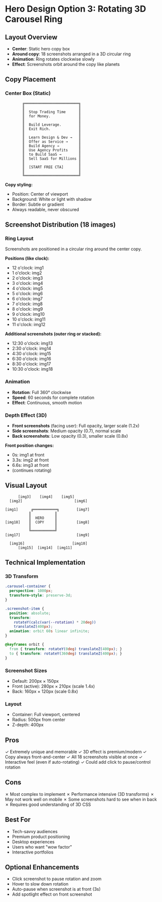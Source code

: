 # Hero Design Option 3: Rotating 3D Carousel Ring

## Layout Overview
- **Center**: Static hero copy box
- **Around copy**: 18 screenshots arranged in a 3D circular ring
- **Animation**: Ring rotates clockwise slowly
- **Effect**: Screenshots orbit around the copy like planets

## Copy Placement

### Center Box (Static)
```
        ╔═════════════════════════╗
        ║                         ║
        ║  Stop Trading Time      ║
        ║  for Money.             ║
        ║                         ║
        ║  Build Leverage.        ║
        ║  Exit Rich.             ║
        ║                         ║
        ║  Learn Design & Dev →   ║
        ║  Offer as Service →     ║
        ║  Build Agency →         ║
        ║  Use Agency Profits     ║
        ║  to Build SaaS →        ║
        ║  Sell SaaS for Millions ║
        ║                         ║
        ║  [START FREE CTA]       ║
        ║                         ║
        ╚═════════════════════════╝
```

**Copy styling:**
- Position: Center of viewport
- Background: White or light with shadow
- Border: Subtle or gradient
- Always readable, never obscured

## Screenshot Distribution (18 images)

### Ring Layout
Screenshots are positioned in a circular ring around the center copy.

**Positions (like clock):**
- 12 o'clock: img1
- 1 o'clock: img2
- 2 o'clock: img3
- 3 o'clock: img4
- 4 o'clock: img5
- 5 o'clock: img6
- 6 o'clock: img7
- 7 o'clock: img8
- 8 o'clock: img9
- 9 o'clock: img10
- 10 o'clock: img11
- 11 o'clock: img12

**Additional screenshots (outer ring or stacked):**
- 12:30 o'clock: img13
- 2:30 o'clock: img14
- 4:30 o'clock: img15
- 6:30 o'clock: img16
- 8:30 o'clock: img17
- 10:30 o'clock: img18

### Animation
- **Rotation**: Full 360° clockwise
- **Speed**: 60 seconds for complete rotation
- **Effect**: Continuous, smooth motion

### Depth Effect (3D)
- **Front screenshots** (facing user): Full opacity, larger scale (1.2x)
- **Side screenshots**: Medium opacity (0.7), normal scale
- **Back screenshots**: Low opacity (0.3), smaller scale (0.8x)

**Front position changes:**
- 0s: img1 at front
- 3.3s: img2 at front
- 6.6s: img3 at front
- (continues rotating)

## Visual Layout
```
      [img3]    [img4]    [img5]
  [img2]                        [img6]

[img1]      ╔═══════════╗        [img7]
           ║           ║
           ║  HERO     ║
[img18]    ║  COPY     ║         [img8]
           ║           ║
           ╚═══════════╝
[img17]                          [img9]

  [img16]                      [img10]
      [img15]  [img14]  [img11]
```

## Technical Implementation

### 3D Transform
```css
.carousel-container {
  perspective: 1000px;
  transform-style: preserve-3d;
}

.screenshot-item {
  position: absolute;
  transform:
    rotateY(calc(var(--rotation) * 20deg))
    translateZ(400px);
  animation: orbit 60s linear infinite;
}

@keyframes orbit {
  from { transform: rotateY(0deg) translateZ(400px); }
  to { transform: rotateY(360deg) translateZ(400px); }
}
```

### Screenshot Sizes
- Default: 200px × 150px
- Front (active): 280px × 210px (scale 1.4x)
- Back: 160px × 120px (scale 0.8x)

### Layout
- Container: Full viewport, centered
- Radius: 500px from center
- Z-depth: 400px

## Pros
✓ Extremely unique and memorable
✓ 3D effect is premium/modern
✓ Copy always front-and-center
✓ All 18 screenshots visible at once
✓ Interactive feel (even if auto-rotating)
✓ Could add click to pause/control rotation

## Cons
✗ Most complex to implement
✗ Performance intensive (3D transforms)
✗ May not work well on mobile
✗ Some screenshots hard to see when in back
✗ Requires good understanding of 3D CSS

## Best For
- Tech-savvy audiences
- Premium product positioning
- Desktop experiences
- Users who want "wow factor"
- Interactive portfolios

## Optional Enhancements
- Click screenshot to pause rotation and zoom
- Hover to slow down rotation
- Auto-pause when screenshot is at front (3s)
- Add spotlight effect on front screenshot
